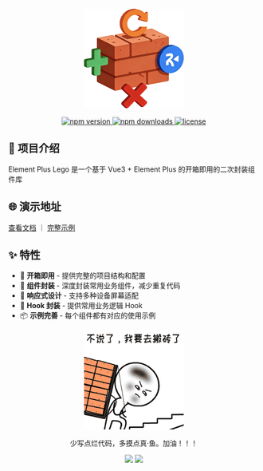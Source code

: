 <p align="center">
  <img width="200px" src="images/logo.png" />
</p>

<p align="center">
  <a href="https://www.npmjs.com/package/element-plus-lego">
    <img src="https://img.shields.io/npm/v/element-plus-lego.svg" alt="npm version">
  </a>
  <a href="https://www.npmjs.com/package/element-plus-lego">
    <img src="https://img.shields.io/npm/dm/element-plus-lego.svg" alt="npm downloads">
  </a>
  <a href="https://github.com/lw567/element-plus-lego/blob/main/LICENSE">
    <img src="https://img.shields.io/npm/l/element-plus-lego.svg" alt="license">
  </a>
</p>

## 🚀 项目介绍

Element Plus Lego 是一个基于 Vue3 + Element Plus 的开箱即用的二次封装组件库

## 🌐 演示地址

[查看文档](https://element-plus-lego.vercel.app/) ｜ [完整示例](https://bricklayer-admin.vercel.app)

## ✨ 特性

- 🎯 **开箱即用** - 提供完整的项目结构和配置
- 🧩 **组件封装** - 深度封装常用业务组件，减少重复代码
- 📱 **响应式设计** - 支持多种设备屏幕适配
- 🔧 **Hook 封装** - 提供常用业务逻辑 Hook
- 📦 **示例完善** - 每个组件都有对应的使用示例

<p align="center">
  <img width="200px" src="images/bricklaying.GIF" />
</p>

<p align="center">少写点烂代码，多摸点真·鱼。加油！！！</p>

<p align="center">
  <img width="100px" src="images/slow.GIF" /> 
  <img width="100px" src="images/fast.GIF" />
</p>
